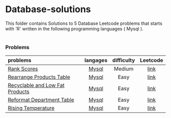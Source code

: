 # Database-solutions
This folder contains Solutions to 5 Database Leetcode problems that starts with 'R' written in the following programming languages ( Mysql ).<br><br>
### Problems ###
|problems|langages|difficulty|Leetcode|
|:-------|:------:|:--------:|:------:|
|[Rank Scores](./Rank%20Scores)|[Mysql](./Rank%20Scores/Rank%20Scores.sql)|Medium|[link](https://leetcode.com/problems/rank-scores)|
|[Rearrange Products Table](./Rearrange%20Products%20Table)|[Mysql](./Rearrange%20Products%20Table/Rearrange%20Products%20Table.sql)|Easy|[link](https://leetcode.com/problems/rearrange-products-table)|
|[Recyclable and Low Fat Products](./Recyclable%20and%20Low%20Fat%20Products)|[Mysql](./Recyclable%20and%20Low%20Fat%20Products/Recyclable%20and%20Low%20Fat%20Products.sql)|Easy|[link](https://leetcode.com/problems/recyclable-and-low-fat-products)|
|[Reformat Department Table](./Reformat%20Department%20Table)|[Mysql](./Reformat%20Department%20Table/Reformat%20Department%20Table.sql)|Easy|[link](https://leetcode.com/problems/reformat-department-table)|
|[Rising Temperature](./Rising%20Temperature)|[Mysql](./Rising%20Temperature/Rising%20Temperature.sql)|Easy|[link](https://leetcode.com/problems/rising-temperature)|
